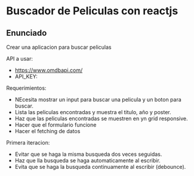 # Buscador de Peliculas con reactjs

## Enunciado

Crear una aplicacion para buscar peliculas

API a usar:

- https://www.omdbapi.com/
- API_KEY:

Requerimientos:

- NEcesita mostrar un input para buscar una pelicula y un boton para buscar.
- Lista las peliculas encontradas y muestra el titulo, año y poster.
- Haz que las peliculas encontradas se muestren en yn grid responsive.
- Hacer que el formulario funcione
- Hacer el fetching de datos

Primera iteracion:

- Evitar que se haga la misma busqueda dos veces seguidas.
- Haz que lla busqueda se haga automaticamente al escribir.
- Evita que se haga la busqueda continuamente al escribir (debounce).